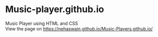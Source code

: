 # Music-player.github.io
Music Player using HTML and CSS <br>
View the page on  https://nehaswain.github.io/Music-Players.github.io/
